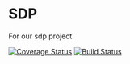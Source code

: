 # SDP
For our sdp project

[![Coverage Status](https://coveralls.io/repos/github/greenpeace-wits/greenpeace/badge.svg)](https://coveralls.io/github/greenpeace-wits/greenpeace)
[![Build Status](https://travis-ci.com/greenpeace-wits/SDP.svg?branch=test)](https://travis-ci.com/greenpeace-wits/SDP)
